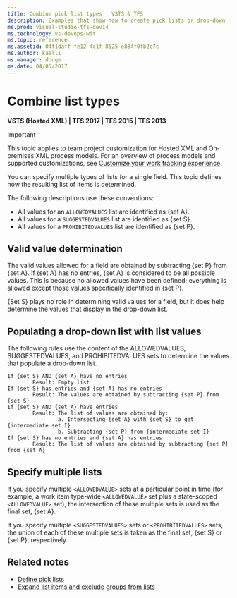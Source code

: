 ```yaml
---
title: Combine pick list types | VSTS & TFS
description: Examples that show how to create pick lists or drop-down menus by combining different types. 
ms.prod: visual-studio-tfs-dev14
ms.technology: vs-devops-wit
ms.topic: reference
ms.assetid: 04f1daff-fe12-4c1f-8625-e884f0fb2c7c
ms.author: kaelli
ms.manager: douge
ms.date: 04/05/2017
---
```


# Combine list types

<b>VSTS (Hosted XML) | TFS 2017 | TFS 2015 | TFS 2013</b>


>[!IMPORTANT]  
>This topic applies to team project customization for Hosted XML and On-premises XML process models. For an overview of process models and supported customizations, see [Customize your work tracking experience](../customize/customize-work.md).  

You can specify multiple types of lists for a single field. This topic defines how the resulting list of items is determined.  
  
 The following descriptions use these conventions:  
  
-   All values for an `ALLOWEDVALUES` list are identified as {set A}.     
-   All values for a `SUGGESTEDVALUES` list are identified as {set S}.    
-   All values for a `PROHIBITEDVALUES` list are identified as {set P}.   
  
## Valid value determination  
 The valid values allowed for a field are obtained by subtracting {set P} from {set A}. If {set A} has no entries, {set A} is considered to be all possible values. This is because no allowed values have been defined; everything is allowed except those values specifically identified in {set P}.  
  
 {Set S} plays no role in determining valid values for a field, but it does help determine the values that display in the drop-down list.  
  
## Populating a drop-down list with list values  
 The following rules use the content of the ALLOWEDVALUES, SUGGESTEDVALUES, and PROHIBITEDVALUES sets to determine the values that populate a drop-down list.  
  
```  
If {set S} AND {set A} have no entries  
        Result: Empty list  
If {set S} has entries and {set A} has no entries  
        Result: The values are obtained by subtracting {set P} from {set S}  
If {set S} AND {set A} have entries  
        Result: The list of values are obtained by:  
                a. Intersecting {set A} with {set S} to get {intermediate set I}  
                b. Subtracting {set P} from {intermediate set I}  
If {set S} has no entries and {set A} has entries  
        Result: The list of values are obtained by subtracting {set P} from {set A}  
```  
  
## Specify multiple lists  
 If you specify multiple `<ALLOWEDVALUE>` sets at a particular point in time (for example, a work item type-wide `<ALLOWEDVALUE>` set plus a state-scoped `<ALLOWEDVALUE>` set), the intersection of these multiple sets is used as the final set, {set A}.  
  
 If you specify multiple `<SUGGESTEDVALUES>` sets or `<PROHIBITEDVALUES>` sets, the union of each of these multiple sets is taken as the final set, {set S} or {set P}, respectively.  
  
## Related notes
- [Define pick lists](define-pick-lists.md)  
- [Expand list items and exclude groups from lists](expand-list-items-and-exclude-groups-from-lists.md) 


